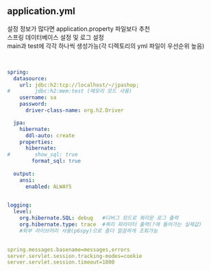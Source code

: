 ## application.yml
설정 정보가 많다면 application.property 파일보다 추천  
스프링 데이터베이스 설정 및 로그 설정  
main과 test에 각각 하나씩 생성가능(각 디렉토리의 yml 파일이 우선순위 높음)  

<br>


````yml
spring:
  datasource:
    url: jdbc:h2:tcp://localhost/~/jpashop;
#        jdbc:h2:mem:test (메모리 모드 사용)
    username: sa
    password:
      driver-class-name: org.h2.Driver

  jpa:
    hibernate:
      ddl-auto: create
    properties:
      hibernate:
#        show_sql: true  
        format_sql: true
  
  output:
    ansi:
      enabled: ALWAYS
      

logging:
  level:
    org.hibernate.SQL: debug   #디버그 모드로 쿼리문 로그 출력
    org.hibernate.type: trace  #쿼리 파라미터 출력(?에 들어가는 실제값)
    #외부 라이브러리 사용(p6spy)으로 좀더 깔끔하게 조회가능
   

spring.messages.basename=messages,errors
server.servlet.session.tracking-modes=cookie
server.servlet.session.timeout=1800

````

<br>
